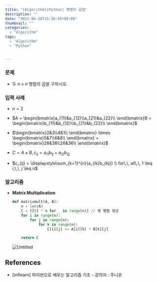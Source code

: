 ```yaml
---
title: "[Algorithm][Python] 행렬의 곱셈"
description: ""
date: "2022-06-18T15:30:45+09:00"
thumbnail: ""
categories:
  - "Algorithm"
tags:
  - "Algorithm"
  - "Python"


---
```

<!--more-->

### 문제

- 두 $n \times n$ 행렬의 곱을 구하시오.

### 입력 사례

- $n=2$
- $A = \begin{bmatrix}a_{11}&a_{12}\\a_{21}&a_{22}\\ \end{bmatrix}B = \begin{bmatrix}b_{11}&b_{12}\\b_{21}&b_{22}\\ \end{bmatrix}$

- $\begin{bmatrix}2&3\\4&1\\ \end{bmatrix} \times \begin{bmatrix}5&7\\6&8\\ \end{bmatrix} = \begin{bmatrix}28&38\\26&36\\ \end{bmatrix}$

- $C=A\times B,\, c_{ij}=a_{i1}b_{1j}+a_{i2}b_{2j}$

- $c_{ij} = \displaystyle\sum_{k=1}^{n}{a_{ik}b_{kj}} \\ for\,\, all\,\, 1 \leq i,\,\, j \leq n$

### 알고리즘

- **Matrix Multiplication**
    
    ```python
    def matrixmult(A, B):
    	n = len(A)
    	C = [[0] * n for _ in range(n)] // 영 행렬 생성
    	for i in range(n):
    		for j in range(n):
    			for k in range(n):
    				C[i][j] += A[i][k] * B[k][j]
    
    	return C
    ```
    
    ![Untitled](/images/algorithm/lang_python/행렬의_곱셈/Untitled.png)
    

## References

- [inflearn] 파이썬으로 배우는 알고리즘 기초 - 강의자 : 주니온